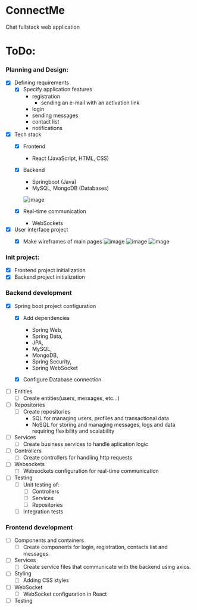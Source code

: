# ConnectMe
Chat fullstack web application

# ToDo:
### Planning and Design:
- [x] Defining requirements
  - [x] Specify application features
    - registration
      - sending an e-mail with an activation link
    - login
    - sending messages
    - contact list
    - notifications

- [x] Tech stack
  - [x] Frontend
    - React (JavaScript, HTML, CSS)
  - [x] Backend
    - Springboot (Java)
    - MySQL, MongoDB (Databases)
      
    ![image](https://github.com/Pako2425/ConnectMe/assets/84390058/3085badb-b782-401b-999b-74d0bc4703d3)

  - [x] Real-time communication
    - WebSockets
- [x] User interface project
  - [x] Make wireframes of main pages
    ![image](https://github.com/Pako2425/ConnectMe/assets/84390058/db8dc910-5d91-470c-b382-a2a22cf9b05c)
    ![image](https://github.com/Pako2425/ConnectMe/assets/84390058/e1777133-deb4-42ca-b59e-a0a302a98fc8)
    ![image](https://github.com/Pako2425/ConnectMe/assets/84390058/9e6d3e4a-c792-40e7-b225-f72f530e4ef4)


### Init project:
- [x] Frontend project initialization
- [x] Backend project initialization

### Backend development
- [x] Spring boot project configuration
  - [x] Add dependencies
    - Spring Web,
    - Spring Data,
    - JPA,
    - MySQL,
    - MongoDB,
    - Spring Security,
    - Spring WebSocket
      
  - [x] Configure Database connection
- [ ] Entities
  - [ ] Create entities(users, messages, etc...)
- [ ] Repositories
  - [ ] Create repositories
    - SQL for managing users, profiles and transactional data
    - NoSQL for storing and managing messages, logs and data requiring flexibility and scalability
- [ ] Services
  - [ ] Create business services to handle aplication logic
- [ ] Controllers
  - [ ] Create controllers for handling http requests
- [ ] Websockets
  - [ ] Websockets configuration for real-time communication
- [ ] Testing
  - [ ] Unit testing of:
    - [ ] Controllers
    - [ ] Services
    - [ ] Repositories
  - [ ] Integration tests
  
### Frontend development
- [ ] Components and containers
  - [ ] Create components for login, registration, contacts list and messages.
- [ ] Services
  - [ ] Create service files that communicate with the backend using axios.
- [ ] Styling
  - [ ] Adding CSS styles
- [ ] WebSocket
  - [ ] WebSocket configuration in React
- [ ] Testing
